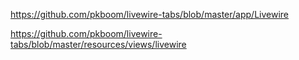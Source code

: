 https://github.com/pkboom/livewire-tabs/blob/master/app/Livewire

https://github.com/pkboom/livewire-tabs/blob/master/resources/views/livewire
